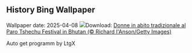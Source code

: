 ## History Bing Wallpaper
Wallpaper date: 2025-04-08
![](https://www.bing.com/th?id=OHR.ParoTsechu_IT-IT4678234670_UHD.jpg&w=1000)Download: [Donne in abito tradizionale al Paro Tshechu Festival in Bhutan (© Richard I'Anson/Getty Images)](https://www.bing.com/th?id=OHR.ParoTsechu_IT-IT4678234670_UHD.jpg)

Auto get programm by LtgX
